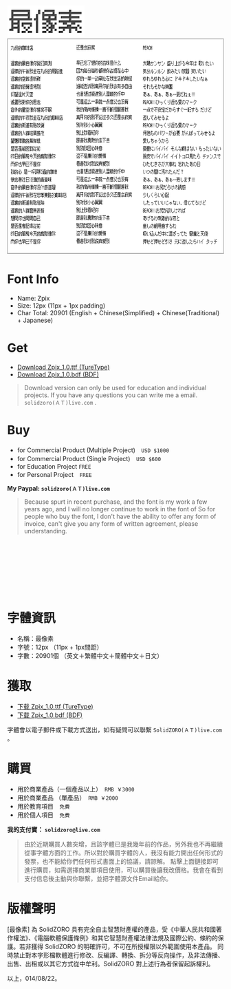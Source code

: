<p>
<img src="./assets/img/logo_zpix_pix@2x.gif" width="180" height="74" >
<br>
<img src="./assets/img/Zpix_1.0_review@2x.gif" width="700" height="500" >
</p>



Font Info
========

* Name: Zpix
* Size: 12px (11px + 1px padding)
* Char Total: 20901 (English + Chinese(Simplified) + Chinese(Traditional) + Japanese)


Get
========

* [Download Zpix_1.0.ttf (TureType)](./dist/Zpix_1.0.ttf)
* [Download Zpix_1.0.bdf (BDF)](./src/Zpix_1.0.bdf)

> Download version can only be used for education and individual projects. If you have any questions you can write me a email. `solidzoro(ＡＴ)live.com` .


Buy
========

* for Commercial Product (Multiple Project)　`USD $1000`
* for Commercial Product (Single Project)　`USD $600`
* for Education Project `FREE`
* for Personal Project　`FREE`

**My Paypal: `solidzoro(ＡＴ)live.com`**

> Because spurt in recent purchase, and the font is my work a few years ago, and I will no longer continue to work in the font of So for people who buy the font, I don't have the ability to offer any form of invoice, can't give you any form of written agreement, please understanding.




<br>
<br>
<br>
<br>
<br>
<br>
<br>






字體資訊
========

* 名稱：最像素
* 字號：12px （11px + 1px間距）
* 字數：20901個 （英文＋繁體中文＋簡體中文＋日文）




獲取
========

* [下载 Zpix_1.0.ttf (TureType)](./dist/Zpix_1.0.ttf)
* [下载 Zpix_1.0.bdf (BDF)](./src/Zpix_1.0.bdf)

字體會以電子郵件或下載方式送出，如有疑問可以聯繫 `SolidZORO(ＡＴ)live.com` 。



購買
========

* 用於商業產品（一個產品以上）　`RMB ￥3000`
* 用於商業產品 （單產品）　`RMB ￥2000`
* 用於教育項目　`免費`
* 用於個人項目　`免費`

**我的支付寶： `solidzoro@live.com`**

> 由於近期購買人數突增，且該字體已是我幾年前的作品，另外我也不再繼續從事字體方面的工作。所以對於購買字體的人，我沒有能力開出任何形式的發票，也不能給你們任何形式書面上的協議，請諒解。
點擊上面鏈接即可進行購買，如需選擇商業單項目使用，可以購買後讓我改價格。我會在看到支付信息後主動與你聯繫，並把字體源文件Email給你。




版權聲明
========

[最像素] 為 SolidZORO 具有完全自主智慧財產權的產品，受《中華人民共和國著作權法》、《電腦軟體保護條例》和其它智慧財產權法律法規及國際公約、條約的保護。若非獲得
SolidZORO 的明確許可，不可在所授權限以外範圍使用本產品。 同時禁止對本字形檔軟體進行修改、反編譯、轉換、拆分等反向操作，及非法傳播、出售、出租或以其它方式從中牟利。SolidZORO
對上述行為者保留起訴權利。

以上，014/08/22。








